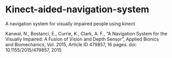 # Kinect-aided-navigation-system
A navigation system for visually impaired people using kinect


Kanwal, N., Bostanci, E., Currie, K., Clark, A. F., “A Navigation System for the Visually Impaired: A Fusion of Vision and Depth Sensor”, Applied Bionics and Biomechanics, Vol. 2015, Article ID 479857, 16 pages. doi: 10.1155/2015/479857, 2015

